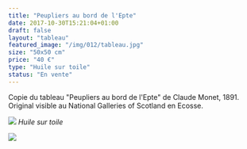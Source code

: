 ```yaml
---
title: "Peupliers au bord de l'Epte"
date: 2017-10-30T15:21:04+01:00
draft: false
layout: "tableau"
featured_image: "/img/012/tableau.jpg"
size: "50x50 cm"
price: "40 €"
type: "Huile sur toile"
status: "En vente"
---
```


Copie du tableau "Peupliers au bord de l'Epte" de Claude Monet, 1891. Original visible au National Galleries of Scotland en Ecosse.

![](/img/012/tableau.jpg)
*Huile sur toile*

![](/img/012/detail.jpg)